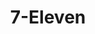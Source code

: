 ---
title: "7-Eleven"
url: /vancouver/7-eleven-southeast-mill-plain-boulevard-2/
shop: Lebensmittel
---